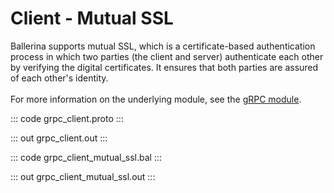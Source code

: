 # Client - Mutual SSL

Ballerina supports mutual SSL, which is a certificate-based authentication
process in which two parties (the client and server) authenticate each other by
verifying the digital certificates. It ensures that both parties are assured
of each other's identity.<br/><br/>
For more information on the underlying module, 
see the [gRPC module](https://lib.ballerina.io/ballerina/grpc/latest/).

::: code grpc_client.proto :::

::: out grpc_client.out :::

::: code grpc_client_mutual_ssl.bal :::

::: out grpc_client_mutual_ssl.out :::